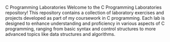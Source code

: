 C Programming Laboratories
Welcome to the C Programming Laboratories repository! This repository contains a collection of laboratory exercises and projects developed as part of my coursework in C programming. Each lab is designed to enhance understanding and proficiency in various aspects of C programming, ranging from basic syntax and control structures to more advanced topics like data structures and algorithms.
